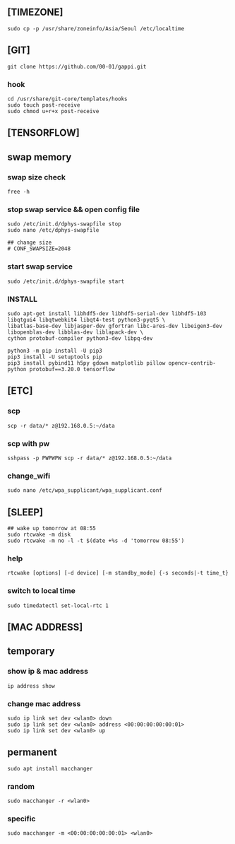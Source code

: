 ## [TIMEZONE]
    sudo cp -p /usr/share/zoneinfo/Asia/Seoul /etc/localtime


## [GIT]
    git clone https://github.com/00-01/gappi.git

### hook
    cd /usr/share/git-core/templates/hooks
    sudo touch post-receive
    sudo chmod u+r+x post-receive


## [TENSORFLOW]

## swap memory
### swap size check
    free -h

### stop swap service && open config file
    sudo /etc/init.d/dphys-swapfile stop
    sudo nano /etc/dphys-swapfile
    
    ## change size
    # CONF_SWAPSIZE=2048

### start swap service
    sudo /etc/init.d/dphys-swapfile start

### INSTALL
    sudo apt-get install libhdf5-dev libhdf5-serial-dev libhdf5-103 libqtgui4 libqtwebkit4 libqt4-test python3-pyqt5 \
    libatlas-base-dev libjasper-dev gfortran libc-ares-dev libeigen3-dev libopenblas-dev libblas-dev liblapack-dev \
    cython protobuf-compiler python3-dev libpq-dev

    python3 -m pip install -U pip3
    pip3 install -U setuptools pip
    pip3 install pybind11 h5py gdown matplotlib pillow opencv-contrib-python protobuf==3.20.0 tensorflow


## [ETC]

### scp
    scp -r data/* z@192.168.0.5:~/data

### scp with pw
    sshpass -p PWPWPW scp -r data/* z@192.168.0.5:~/data

### change_wifi
    sudo nano /etc/wpa_supplicant/wpa_supplicant.conf


## [SLEEP]
    ## wake up tomorrow at 08:55
    sudo rtcwake -m disk
    sudo rtcwake -m no -l -t $(date +%s -d 'tomorrow 08:55')

### help
    rtcwake [options] [-d device] [-m standby_mode] {-s seconds|-t time_t}

### switch to local time
    sudo timedatectl set-local-rtc 1



## [MAC ADDRESS]

## temporary
### show ip & mac address
    ip address show
### change mac address
    sudo ip link set dev <wlan0> down
    sudo ip link set dev <wlan0> address <00:00:00:00:00:01>
    sudo ip link set dev <wlan0> up

## permanent
    sudo apt install macchanger
    
### random
    sudo macchanger -r <wlan0>
### specific
    sudo macchanger -m <00:00:00:00:00:01> <wlan0>


